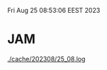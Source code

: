 Fri Aug 25 08:53:06 EEST 2023
# JAM
<a href='./cache/202308/25_08.log'>./cache/202308/25_08.log</a>
